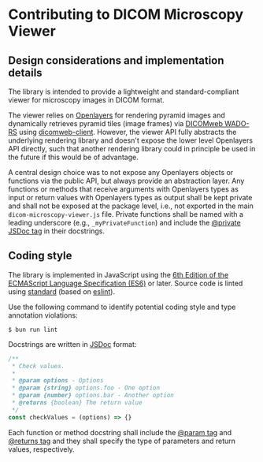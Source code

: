 # Contributing to DICOM Microscopy Viewer

## Design considerations and implementation details

The library is intended to provide a lightweight and standard-compliant viewer for microscopy images in DICOM format.

The viewer relies on [Openlayers](http://openlayers.org/) for rendering pyramid images and dynamically retrieves pyramid tiles (image frames) via [DICOMweb WADO-RS](https://www.dicomstandard.org/dicomweb/retrieve-wado-rs-and-wado-uri/) using [dicomweb-client](https://github.com/dcmjs-org/dicomweb-client).
However, the viewer API fully abstracts the underlying rendering library and doesn't expose the lower level Openlayers API directly, such that another rendering library could in principle be used in the future if this would be of advantage.

A central design choice was to not expose any Openlayers objects or functions via the public API, but always provide an abstraction layer.
Any functions or methods that receive arguments with Openlayers types as input or return values with Openlayers types as output shall be kept private and shall not be exposed at the package level, i.e., not exported in the main `dicom-microscopy-viewer.js` file.
Private functions shall be named with a leading underscore (e.g., `_myPrivateFunction`) and include the [@private JSDoc tag](https://jsdoc.app/tags-private.html) in their docstrings.

## Coding style

The library is implemented in JavaScript using the [6th Edition of the ECMAScript Language Specification (ES6)](https://262.ecma-international.org/6.0/) or later.
Source code is linted using [standard](https://github.com/standard/standard) (based on [eslint](https://eslint.org/)).

Use the following command to identify potential coding style and type annotation violations:

    $ bun run lint

Docstrings are written in [JSDoc](https://jsdoc.app/) format:

```js
/**
 * Check values.
 *
 * @param options - Options
 * @param {string} options.foo - One option
 * @param {number} options.bar - Another option
 * @returns {boolean} The return value
 */
const checkValues = (options) => {}
```

Each function or method docstring shall include the [@param tag](https://jsdoc.app/tags-param.html) and [@returns tag](https://jsdoc.app/tags-returns.html) and they shall specify the type of parameters and return values, respectively.
